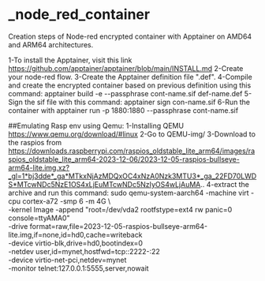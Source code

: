 # _node_red_container
Creation steps of Node-red encrypted container with Apptainer on AMD64 and ARM64 architectures.


1-To install the Apptainer, visit this link https://github.com/apptainer/apptainer/blob/main/INSTALL.md 
2-Create your node-red flow. 
3-Create the Apptainer definition file ".def".
4-Compile and create the encrypted container based on previous definition using this command: apptainer build -e --passphrase cont-name.sif def-name.def
5-Sign the sif file with this command: apptainer sign con-name.sif
6-Run the container with apptainer run -p 1880:1880 --passphrase cont-name.sif

##Emulating Rasp env using Qemu:
1-Installing QEMU https://www.qemu.org/download/#linux
2-Go to QEMU-img/
3-Download to the raspios from 
https://downloads.raspberrypi.com/raspios_oldstable_lite_arm64/images/raspios_oldstable_lite_arm64-2023-12-06/2023-12-05-raspios-bullseye-arm64-lite.img.xz?_gl=1*bj3dde*_ga*MTkxNjAzMDQxOC4xNzA0Nzk3MTU3*_ga_22FD70LWDS*MTcwNDc5NzE1OS4xLjEuMTcwNDc5NzIyOS4wLjAuMA..
4-extract the archive and run this command:
sudo qemu-system-aarch64 -machine virt -cpu cortex-a72 -smp 6 -m 4G \         
    -kernel Image -append "root=/dev/vda2 rootfstype=ext4 rw panic=0 console=ttyAMA0" \
    -drive format=raw,file=2023-12-05-raspios-bullseye-arm64-lite.img,if=none,id=hd0,cache=writeback \
    -device virtio-blk,drive=hd0,bootindex=0 \
    -netdev user,id=mynet,hostfwd=tcp::2222-:22 \
    -device virtio-net-pci,netdev=mynet \
    -monitor telnet:127.0.0.1:5555,server,nowait

